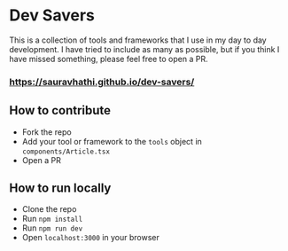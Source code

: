 # Dev Savers

This is a collection of tools and frameworks that I use in my day to day development. I have tried to include as many as possible, but if you think I have missed something, please feel free to open a PR.

### https://sauravhathi.github.io/dev-savers/

## How to contribute

- Fork the repo
- Add your tool or framework to the `tools` object in `components/Article.tsx`
- Open a PR

## How to run locally

- Clone the repo
- Run `npm install`
- Run `npm run dev`
- Open `localhost:3000` in your browser
